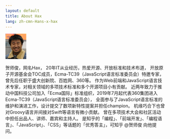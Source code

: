 ```yaml
---
layout: default
title: About Hax
lang: zh-cmn-Hans-x-hax
---
```

![hax](hax.jpg)

贺师俊，网名Hax，
20年IT从业经历，热爱开源、开放标准和技术布道，
开放原子开源基金会TOC成员，Ecma-TC39（JavaScript语言标准委员会）特邀专家，曾先后任职于盛大创新院、百姓网、360等。
作为Web前端和JavaScript语言技术专家，对相关领域的多项技术标准和多个开源项目小有贡献。
近两年致力于推动中国科技公司加入「Ecma国际」标准组织，2019年7月起代表360集团进入Ecma-TC39（JavaScript语言标准委员会），
全面参与了JavaScript语言标准的维护和演进工作，设计提交了数项新特性提案并担任champion。
机缘巧合下也曾对Groovy语言并间接对Swift等语言有微小贡献。
曾在多项技术大会和社区活动中担任出品人、讲师、嘉宾和主持人。
是知乎的「编程」、「前端开发」、「编程语言」、「JavaScript」、「CSS」等话题的「优秀答主」，可知乎 @贺师俊 向他提问。
